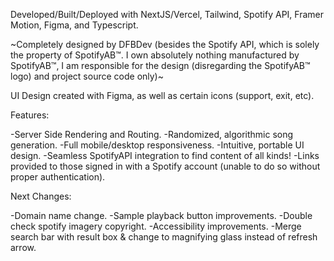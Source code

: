 Developed/Built/Deployed with NextJS/Vercel, Tailwind, Spotify API, Framer Motion, Figma, and Typescript.

~Completely designed by DFBDev (besides the Spotify API, which is solely the property of SpotifyAB™. I own absolutely nothing manufactured by SpotifyAB™, I am responsible for the design (disregarding the SpotifyAB™ logo) and project source code only)~

UI Design created with Figma, as well as certain icons (support, exit, etc).

Features:

-Server Side Rendering and Routing.
-Randomized, algorithmic song generation.
-Full mobile/desktop responsiveness.
-Intuitive, portable UI design.
-Seamless SpotifyAPI integration to find content of all kinds!
-Links provided to those signed in with a Spotify account (unable to do so without proper authentication).

Next Changes:

-Domain name change.
-Sample playback button improvements.
-Double check spotify imagery copyright.
-Accessibility improvements.
-Merge search bar with result box & change to magnifying glass instead of refresh arrow.